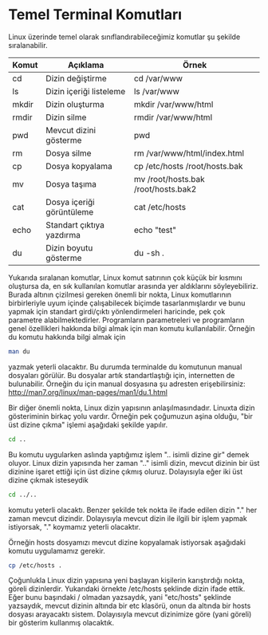 # Temel Terminal Komutları

Linux üzerinde temel olarak sınıflandırabileceğimiz komutlar şu şekilde sıralanabilir.

| Komut | Açıklama | Örnek |
| -- | -- | -- |
| cd | Dizin değiştirme | cd /var/www |
| ls | Dizin içeriği listeleme | ls /var/www |
| mkdir | Dizin oluşturma | mkdir /var/www/html |
| rmdir | Dizin silme | rmdir /var/www/html |
| pwd | Mevcut dizini gösterme | pwd |
| rm | Dosya silme | rm /var/www/html/index.html |
| cp | Dosya kopyalama | cp /etc/hosts /root/hosts.bak |
| mv | Dosya taşıma | mv /root/hosts.bak /root/hosts.bak2 |
| cat | Dosya içeriği görüntüleme | cat /etc/hosts |
| echo | Standart çıktıya yazdırma | echo "test" |
| du | Dizin boyutu gösterme | du -sh . |

Yukarıda sıralanan komutlar, Linux komut satırının çok küçük bir kısmını oluştursa da, en sık kullanılan komutlar arasında yer aldıklarını söyleyebiliriz. Burada altının çizilmesi gereken önemli bir nokta, Linux komutlarının birbirleriyle uyum içinde çalışabilecek biçimde tasarlanmışlardır ve bunu yapmak için standart girdi/çıktı yönlendirmeleri haricinde, pek çok parametre alabilmektedirler. Programların parametreleri ve programların genel özellikleri hakkında bilgi almak için man komutu kullanılabilir. Örneğin du komutu hakkında bilgi almak için
```bash
man du
```
yazmak yeterli olacaktır. Bu durumda terminalde du komutunun manual dosyaları görülür. Bu dosyalar artık standartlaştığı için, internetten de bulunabilir. Örneğin du için manual dosyasına şu adresten erişebilirsiniz: http://man7.org/linux/man-pages/man1/du.1.html

Bir diğer önemli nokta, Linux dizin yapısının anlaşılmasındadır. Linuxta dizin gösteriminin birkaç yolu vardır. Örneğin pek çoğumuzun aşina olduğu, "bir üst dizine çıkma" işlemi aşağıdaki şekilde yapılır.

```bash
cd ..
```

Bu komutu uygularken aslında yaptığımız işlem ".. isimli dizine gir" demek oluyor. Linux dizin yapısında her zaman ".." isimli dizin, mevcut dizinin bir üst dizinine işaret ettiği için üst dizine çıkmış oluruz. Dolayısıyla eğer iki üst dizine çıkmak isteseydik
```bash
cd ../..
```
komutu yeterli olacaktı. Benzer şekilde tek nokta ile ifade edilen dizin "." her zaman mevcut dizindir. Dolayısıyla mevcut dizin ile ilgili bir işlem yapmak istiyorsak, "." koymamız yeterli olacaktır.

Örneğin hosts dosyamızı mevcut dizine kopyalamak istiyorsak aşağıdaki komutu uygulamamız gerekir.
```bash
cp /etc/hosts .
```
Çoğunlukla Linux dizin yapısına yeni başlayan kişilerin karıştırdığı nokta, göreli dizinlerdir. Yukarıdaki örnekte /etc/hosts şeklinde dizin ifade ettik. Eğer bunu başındaki / olmadan yazsaydık, yani "etc/hosts" şeklinde yazsaydık, mevcut dizinin altında bir etc klasörü, onun da altında bir hosts dosyası arayacaktı sistem. Dolayısıyla mevcut dizinimize göre (yani göreli) bir gösterim kullanmış olacaktık.

